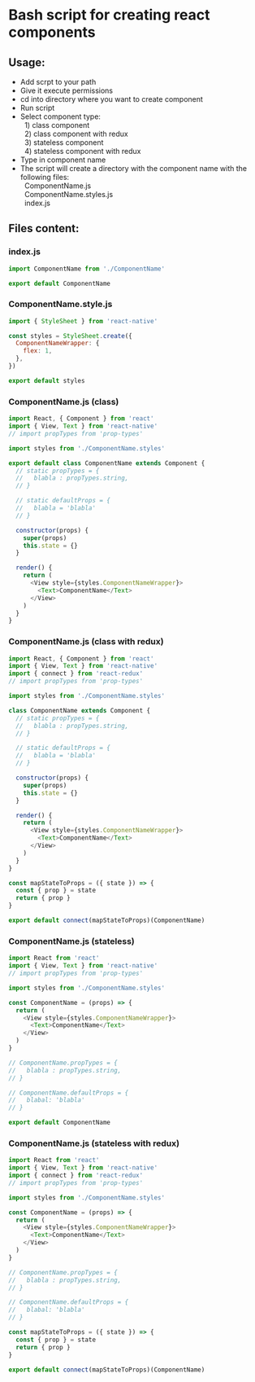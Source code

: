 # Bash script for creating react components

## Usage:

- Add scrpt to your path
- Give it execute permissions
- cd into directory where you want to create component
- Run script
- Select component type:  
  &nbsp;&nbsp;1) class component  
  &nbsp;&nbsp;2) class component with redux  
  &nbsp;&nbsp;3) stateless component  
  &nbsp;&nbsp;4) stateless component with redux
- Type in component name
- The script will create a directory with the component name with the following files:  
  &nbsp;&nbsp;ComponentName.js  
  &nbsp;&nbsp;ComponentName.styles.js  
  &nbsp;&nbsp;index.js

## Files content:

### index.js

```javascript
import ComponentName from './ComponentName'

export default ComponentName
```

### ComponentName.style.js

```javascript
import { StyleSheet } from 'react-native'

const styles = StyleSheet.create({
  ComponentNameWrapper: {
    flex: 1,
  },
})

export default styles
```

### ComponentName.js (class)

```javascript
import React, { Component } from 'react'
import { View, Text } from 'react-native'
// import propTypes from 'prop-types'

import styles from './ComponentName.styles'

export default class ComponentName extends Component {
  // static propTypes = {
  //   blabla : propTypes.string,
  // }

  // static defaultProps = {
  //   blabla = 'blabla'
  // }

  constructor(props) {
    super(props)
    this.state = {}
  }

  render() {
    return (
      <View style={styles.ComponentNameWrapper}>
        <Text>ComponentName</Text>
      </View>
    )
  }
}
```

### ComponentName.js (class with redux)

```javascript
import React, { Component } from 'react'
import { View, Text } from 'react-native'
import { connect } from 'react-redux'
// import propTypes from 'prop-types'

import styles from './ComponentName.styles'

class ComponentName extends Component {
  // static propTypes = {
  //   blabla : propTypes.string,
  // }

  // static defaultProps = {
  //   blabla = 'blabla'
  // }

  constructor(props) {
    super(props)
    this.state = {}
  }

  render() {
    return (
      <View style={styles.ComponentNameWrapper}>
        <Text>ComponentName</Text>
      </View>
    )
  }
}

const mapStateToProps = ({ state }) => {
  const { prop } = state
  return { prop }
}

export default connect(mapStateToProps)(ComponentName)
```

### ComponentName.js (stateless)

```javascript
import React from 'react'
import { View, Text } from 'react-native'
// import propTypes from 'prop-types'

import styles from './ComponentName.styles'

const ComponentName = (props) => {
  return (
    <View style={styles.ComponentNameWrapper}>
      <Text>ComponentName</Text>
    </View>
  )
}

// ComponentName.propTypes = {
//   blabla : propTypes.string,
// }

// ComponentName.defaultProps = {
//   blabal: 'blabla'
// }

export default ComponentName
```

### ComponentName.js (stateless with redux)

```javascript
import React from 'react'
import { View, Text } from 'react-native'
import { connect } from 'react-redux'
// import propTypes from 'prop-types'

import styles from './ComponentName.styles'

const ComponentName = (props) => {
  return (
    <View style={styles.ComponentNameWrapper}>
      <Text>ComponentName</Text>
    </View>
  )
}

// ComponentName.propTypes = {
//   blabla : propTypes.string,
// }

// ComponentName.defaultProps = {
//   blabal: 'blabla'
// }

const mapStateToProps = ({ state }) => {
  const { prop } = state
  return { prop }
}

export default connect(mapStateToProps)(ComponentName)
```
